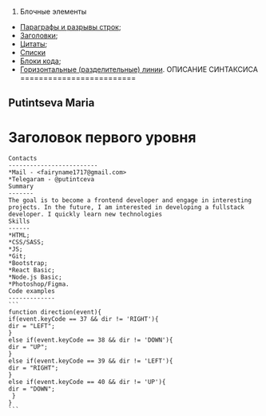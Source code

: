  1. Блочные элементы
 + [Параграфы и разрывы строк](#Parag);
 + [Заголовки](#Headers);
 + [Цитаты](#Blockquotes);
 + [Списки](#Lists)
 + [Блоки кода](#CodeBlocks);
 + [Горизонтальные (разделительные) линии](#Lines).
 ОПИСАНИЕ СИНТАКСИСА
=========================
   
Putintseva Maria
-------------------------- 
Заголовок первого уровня
========================
    Contacts
    -------------------------
	*Mail - <fairyname1717@gmail.com>
    *Telegaram - @putintceva
    Summary
    -------
	The goal is to become a frontend developer and engage in interesting projects. In the future, I am interested in developing a fullstack developer. I quickly learn new technologies
    Skills
    ------
	*HTML;
    *CSS/SASS;
    *JS;
    *Git;
    *Bootstrap;
    *React Basic;
    *Node.js Basic;
    *Photoshop/Figma.
    Code examples
    -------------
    ```
    function direction(event){
    if(event.keyCode == 37 && dir != 'RIGHT'){
    dir = "LEFT";
    }
    else if(event.keyCode == 38 && dir != 'DOWN'){
    dir = "UP";
    }
    else if(event.keyCode == 39 && dir != 'LEFT'){
    dir = "RIGHT";
    }
    else if(event.keyCode == 40 && dir != 'UP'){
    dir = "DOWN";
     }
    }
    ```
